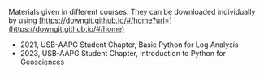 Materials given in different courses. They can be downloaded individually by using [https://downgit.github.io/#/home?url=](https://downgit.github.io/#/home)

* 2021, USB-AAPG Student Chapter, Basic Python for Log Analysis
* 2023, USB-AAPG Student Chapter, Introduction to Python for Geosciences
